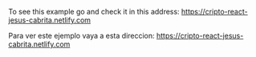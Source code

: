 To see this example go and check it in this address: https://cripto-react-jesus-cabrita.netlify.com

Para ver este ejemplo vaya a esta direccion: https://cripto-react-jesus-cabrita.netlify.com
